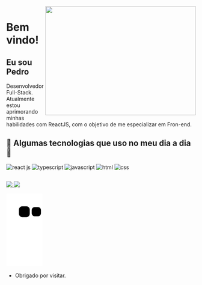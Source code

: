 <img align="right" width="400" height="290" src="https://aniyuki.com/wp-content/uploads/2022/05/aniyuki-anya-spy-x-family-5.gif">

# Bem vindo!
## Eu sou Pedro

Desenvolvedor Full-Stack.<br>
Atualmente estou aprimorando minhas habilidades com ReactJS, com o objetivo de me especializar em Fron-end.

##

## :rocket: Algumas tecnologias que uso no meu dia a dia :rocket:
![react js](https://img.shields.io/badge/React-20232A?style=for-the-badge&logo=react&logoColor=61DAFB "React Js")
![typescript](https://img.shields.io/badge/TypeScript-007ACC?style=for-the-badge&logo=typescript&logoColor=white "TypeScript")
![javascript](https://img.shields.io/badge/JavaScript-323330?style=for-the-badge&logo=javascript&logoColor=F7DF1E "JavaScript")
![html](https://img.shields.io/badge/HTML5-E34F26?style=for-the-badge&logo=html5&logoColor=white "HTML")
![css](https://img.shields.io/badge/CSS3-1572B6?style=for-the-badge&logo=css3&logoColor=white "CSS")

##

<div>
  <a href = "mailto:alpha23@gmail.com"><img src="https://img.shields.io/badge/-Gmail-%23333?style=for-the-badge&logo=gmail&logoColor=white" target="_blank"</a>
  <a href="https://www.linkedin.com/in/pedro-ws" target="_blank"><img src="https://img.shields.io/badge/-LinkedIn-%230077B5?style=for-the-badge&logo=linkedin&logoColor=white" 
  target="_blank"></a> 
 
  ![Snake animation](https://github.com/rafaballerini/rafaballerini/blob/output/github-contribution-grid-snake.svg)
</div>

- Obrigado por visitar.

